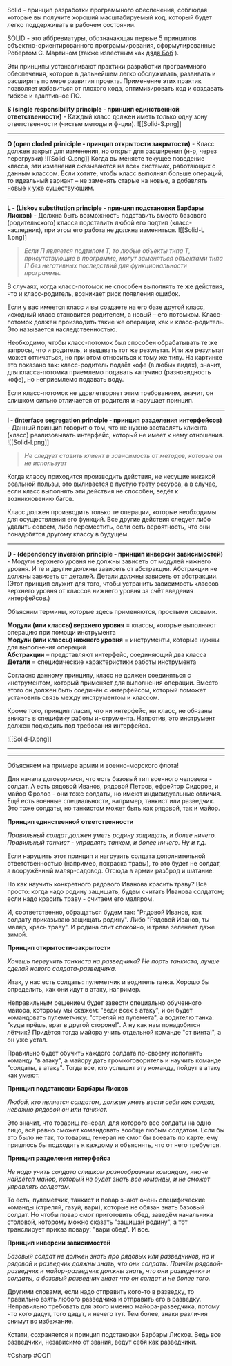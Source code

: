 Solid - принцип разработки программного обеспечения, соблюдая которые вы получите хороший масштабируемый код, который будет легко поддерживать в рабочем состоянии.

SOLID - это аббревиатуры, обозначающая первые 5 принципов объектно-ориентированного программирования, сформулированные Робертом С. Мартином (также известным как [дядя Боб]([https://en.wikipedia.org/wiki/Robert_C._Martin|Дядя]) ). 

Эти принципы устанавливают практики разработки программного обеспечения, которое в дальнейшем легко обслуживать, развивать и расширять по мере развития проекта. Применение этих практик позволяет избавиться от плохого кода, оптимизировать код и создавать гибкое и адаптивное ПО.

**S  (single responsibility principle - принцип единственной ответственности)** - Каждый класс должен иметь только одну зону ответственности (чистые методы и ф-ции).
![[Solid-S.png]]

---

**O  (open cloded priniciple - принцип открытости закрытости)** - Класс должен закрыт для изменения, но открыт для расширения (н-р, через перегрузки)
![[Solid-O.png]]
Когда вы меняете текущее поведение класса, эти изменения сказываются на всех системах, работающих с данным классом. Если хотите, чтобы класс выполнял больше операций, то идеальный вариант – не заменять старые на новые, а добавлять новые к уже существующим.

---

**L - (Liskov substitution principle - принцип подстановки Барбары Лисков)** - Должна быть возможность подставить вместо базового (родительского) класса подставить любой его подтип (класс-наследник), при этом его работа не должна измениться.
![[Solid-L 1.png]]
> _Если П является подтипом Т, то любые объекты типа Т, присутствующие в программе, могут заменяться объектами типа П без негативных последствий для функциональности программы._

В случаях, когда класс-потомок не способен выполнять те же действия, что и класс-родитель, возникает риск появления ошибок.  
  
Если у вас имеется класс и вы создаете на его базе другой класс, исходный класс становится родителем, а новый – его потомком. Класс-потомок должен производить такие же операции, как и класс-родитель. Это называется наследственностью.  
  
Необходимо, чтобы класс-потомок был способен обрабатывать те же запросы, что и родитель, и выдавать тот же результат. Или же результат может отличаться, но при этом относиться к тому же типу. На картинке это показано так: класс-родитель подаёт кофе (в любых видах), значит, для класса-потомка приемлемо подавать капучино (разновидность кофе), но неприемлемо подавать воду.  
  
Если класс-потомок не удовлетворяет этим требованиям, значит, он слишком сильно отличается от родителя и нарушает принцип.

---

**I - (interface segregation principle - принцип разделения интерфейсов)** - Данный принцип говорит о том, что не нужно заставлять клиента (класс) реализовывать интерфейс, который не имеет к нему отношения.
![[Solid-I.png]]
>_Не следует ставить клиент в зависимость от методов, которые он не использует_

Когда классу приходится производить действия, не несущие никакой реальной пользы, это выливается в пустую трату ресурса, а в случае, если класс выполнять эти действия не способен, ведёт к возникновению багов.  
  
Класс должен производить только те операции, которые необходимы для осуществления его функций. Все другие действия следует либо удалить совсем, либо переместить, если есть вероятность, что они понадобятся другому классу в будущем.

---

**D - (dependency inversion principle - принцип инверсии зависимостей)** - Модули верхнего уровня не должны зависеть от модулей нижнего уровня. И те и другие должны зависеть от абстракции. Абстракции не должны зависеть от деталей. Детали должны зависеть от абстракции. (Этот принцип служит для того, чтобы устранить зависимость классов верхнего уровня от классов нижнего уровня за счёт введения интерфейсов.)

Объясним термины, которые здесь применяются, простыми словами.  
  
**Модули (или классы) верхнего уровня** = классы, которые выполняют операцию при помощи инструмента  
**Модули (или классы) нижнего уровня** = инструменты, которые нужны для выполнения операций  
**Абстракции** – представляют интерфейс, соединяющий два класса  
**Детали** = специфические характеристики работы инструмента  
  
Согласно данному принципу, класс не должен соединяться с инструментом, который применяет для выполнения операции. Вместо этого он должен быть соединён с интерфейсом, который поможет установить связь между инструментом и классом.

Кроме того, принцип гласит, что ни интерфейс, ни класс, не обязаны вникать в специфику работы инструмента. Напротив, это инструмент должен подходить под требования интерфейса.

![[Solid-D.png]]

---
---

Объясняем на примере армии и военно-морского флота!

Для начала договоримся, что есть базовый тип военного человека - солдат. А есть рядовой Иванов, рядовой Петров, ефрейтор Сидоров, и майор Фролов - они тоже солдаты, но имеют индивидуальные отличия. Ещё есть военные специальности, например, танкист или разведчик. Это тоже солдаты, но танкистом может быть как рядовой, так и майор.  

**Принцип единственной ответственности**

_Правильный солдат должен уметь родину защищать, и более ничего. Правильный танкист - управлять танком, и более ничего. Ну и т.д._

Если нарушить этот принцип и нагрузить солдата дополнительной ответственностью (например, покраска травы), то это будет не солдат, а вооружённый маляр-садовод. Отсюда в армии разброд и шатание.

Но как научить конкретного рядового Иванова красить траву? Всё просто: когда надо родину защищать, будем считать Иванова солдатом; если надо красить траву - считаем его маляром.

И, соответственно, обращаться будем так: "Рядовой Иванов, как солдату приказываю защищать родину". Либо "Рядовой Иванов, ты маляр, крась траву". И родина спит спокойно, и трава зеленеет даже зимой.

**Принцип открытости-закрытости**

_Хочешь переучить танкиста на разведчика? Не порть танкиста, лучше сделай нового солдата-разведчика._

Итак, у нас есть солдаты: пулеметчик и водитель танка. Хорошо бы определить, как они идут в атаку, например.
  
Неправильным решением будет завести специально обученного майора, которому мы скажем: "веди всех в атаку", и он будет командовать пулеметчику: "стреляй из пулемета", а водителю танка: "куды прёшь, враг в другой стороне!". А ну как нам понадобится лётчик? Придётся тогда майора учить отдельной команде "от винта!", а он уже устал.

Правильно будет обучить каждого солдата по-своему исполнять команду "в атаку", а майору дать громкоговоритель и научить команде "солдаты, в атаку". Тогда все, кто услышит эту команду, пойдут в атаку как умеют.

**Принцип подстановки Барбары Лисков**

_Любой, кто является солдатом, должен уметь вести себя как солдат, неважно рядовой он или танкист._

Это значит, что товарищ генерал, для которого все солдаты на одно лицо, всё равно сможет командовать вообще любым солдатом. Если бы это было не так, то товарищ генерал не смог бы воевать по карте, ему пришлось бы подходить к каждому и объяснять, что от него требуется.

**Принцип разделения интерфейса**

_Не надо учить солдата слишком разнообразным командам, иначе найдётся майор, который не будет знать все команды, и не сможет управлять солдатом._

То есть, пулеметчик, танкист и повар знают очень специфические команды (стреляй, газуй, вари), которые не обязан знать базовый солдат. Но чтобы повар смог приготовить обед, заведём начальника столовой, которому можно сказать "защищай родину", а тот транслирует приказ повару: "вари обед". И все.

**Принцип инверсии зависимостей**

_Базовый солдат не должен знать про рядовых или разведчиков, но и рядовой и разведчик должны знать, что они солдаты. Причём рядовой-разведчик и майор-разведчик должны знать, что они разведчики и солдаты, а базовый разведчик знает что он солдат и не более того._

Другими словами, если надо отправить кого-то в разведку, то правильно взять любого разведчика и отправить его в разведку. Неправильно требовать для этого именно майора-разведчика, потому что кого дадут, того дадут, и нечего тут. Тем более, знаки различия снимут во избежание.

Кстати, сохраняется и принцип подстановки Барбары Лисков. Ведь все разведчики, независимо от звания, ведут себя как разведчики.

#Csharp #ООП 